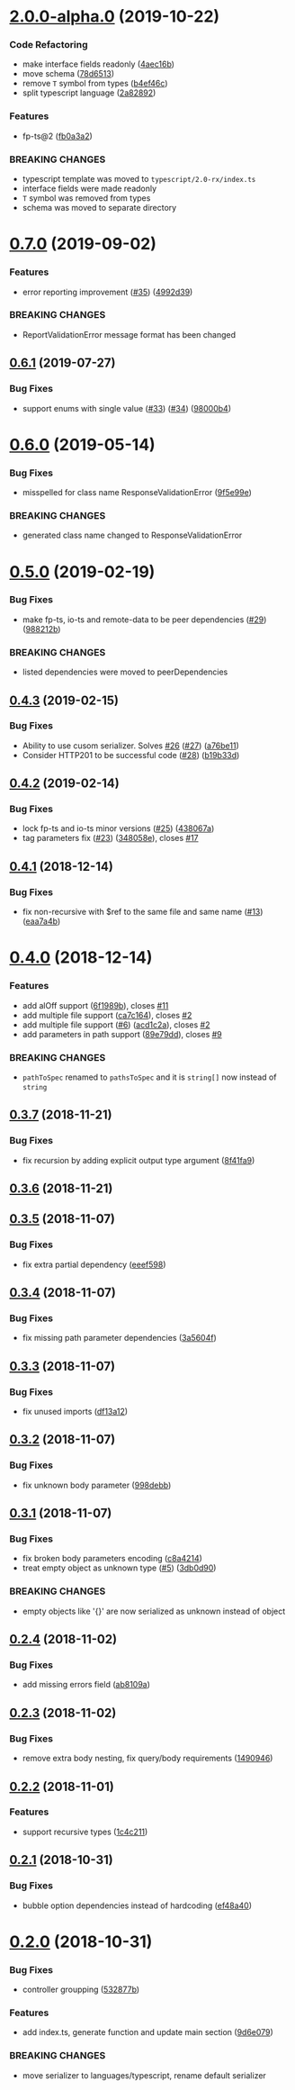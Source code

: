 # [2.0.0-alpha.0](https://github.com/devexperts/swagger-codegen-ts/compare/v0.7.0...v2.0.0-alpha.0) (2019-10-22)


### Code Refactoring

* make interface fields readonly ([4aec16b](https://github.com/devexperts/swagger-codegen-ts/commit/4aec16b))
* move schema ([78d6513](https://github.com/devexperts/swagger-codegen-ts/commit/78d6513))
* remove `T` symbol from types ([b4ef46c](https://github.com/devexperts/swagger-codegen-ts/commit/b4ef46c))
* split typescript language ([2a82892](https://github.com/devexperts/swagger-codegen-ts/commit/2a82892))


### Features

* fp-ts@2 ([fb0a3a2](https://github.com/devexperts/swagger-codegen-ts/commit/fb0a3a2))


### BREAKING CHANGES

* typescript template was moved to `typescript/2.0-rx/index.ts`
* interface fields were made readonly
* `T` symbol was removed from types
* schema was moved to separate directory



# [0.7.0](https://github.com/devexperts/swagger-codegen-ts/compare/v0.6.1...v0.7.0) (2019-09-02)


### Features

* error reporting improvement ([#35](https://github.com/devexperts/swagger-codegen-ts/issues/35)) ([4992d39](https://github.com/devexperts/swagger-codegen-ts/commit/4992d39))


### BREAKING CHANGES

* ReportValidationError message format has been changed



## [0.6.1](https://github.com/devexperts/swagger-codegen-ts/compare/v0.6.0...v0.6.1) (2019-07-27)


### Bug Fixes

* support enums with single value ([#33](https://github.com/devexperts/swagger-codegen-ts/issues/33)) ([#34](https://github.com/devexperts/swagger-codegen-ts/issues/34)) ([98000b4](https://github.com/devexperts/swagger-codegen-ts/commit/98000b4))



# [0.6.0](https://github.com/devexperts/swagger-codegen-ts/compare/v0.5.0...v0.6.0) (2019-05-14)


### Bug Fixes

* misspelled for class name ResponseValidationError ([9f5e99e](https://github.com/devexperts/swagger-codegen-ts/commit/9f5e99e))


### BREAKING CHANGES

* generated class name changed to ResponseValidationError



# [0.5.0](https://github.com/devexperts/swagger-codegen-ts/compare/v0.4.3...v0.5.0) (2019-02-19)


### Bug Fixes

* make fp-ts, io-ts and remote-data to be peer dependencies ([#29](https://github.com/devexperts/swagger-codegen-ts/issues/29)) ([988212b](https://github.com/devexperts/swagger-codegen-ts/commit/988212b))


### BREAKING CHANGES

* listed dependencies were moved to peerDependencies



## [0.4.3](https://github.com/devexperts/swagger-codegen-ts/compare/v0.4.2...v0.4.3) (2019-02-15)


### Bug Fixes

* Ability to use cusom serializer. Solves [#26](https://github.com/devexperts/swagger-codegen-ts/issues/26) ([#27](https://github.com/devexperts/swagger-codegen-ts/issues/27)) ([a76be11](https://github.com/devexperts/swagger-codegen-ts/commit/a76be11))
* Consider HTTP201 to be successful code ([#28](https://github.com/devexperts/swagger-codegen-ts/issues/28)) ([b19b33d](https://github.com/devexperts/swagger-codegen-ts/commit/b19b33d))



## [0.4.2](https://github.com/devexperts/swagger-codegen-ts/compare/v0.4.1...v0.4.2) (2019-02-14)


### Bug Fixes

* lock fp-ts and io-ts minor versions ([#25](https://github.com/devexperts/swagger-codegen-ts/issues/25)) ([438067a](https://github.com/devexperts/swagger-codegen-ts/commit/438067a))
* tag parameters fix ([#23](https://github.com/devexperts/swagger-codegen-ts/issues/23)) ([348058e](https://github.com/devexperts/swagger-codegen-ts/commit/348058e)), closes [#17](https://github.com/devexperts/swagger-codegen-ts/issues/17)



## [0.4.1](https://github.com/devexperts/swagger-codegen-ts/compare/v0.4.0...v0.4.1) (2018-12-14)


### Bug Fixes

* fix non-recursive with $ref to the same file and same name ([#13](https://github.com/devexperts/swagger-codegen-ts/issues/13)) ([eaa7a4b](https://github.com/devexperts/swagger-codegen-ts/commit/eaa7a4b))



# [0.4.0](https://github.com/devexperts/swagger-codegen-ts/compare/v0.3.7...v0.4.0) (2018-12-14)


### Features

* add alOff support ([6f1989b](https://github.com/devexperts/swagger-codegen-ts/commit/6f1989b)), closes [#11](https://github.com/devexperts/swagger-codegen-ts/issues/11)
* add multiple file support ([ca7c164](https://github.com/devexperts/swagger-codegen-ts/commit/ca7c164)), closes [#2](https://github.com/devexperts/swagger-codegen-ts/issues/2)
* add multiple file support ([#6](https://github.com/devexperts/swagger-codegen-ts/issues/6)) ([acd1c2a](https://github.com/devexperts/swagger-codegen-ts/commit/acd1c2a)), closes [#2](https://github.com/devexperts/swagger-codegen-ts/issues/2)
* add parameters in path support ([89e79dd](https://github.com/devexperts/swagger-codegen-ts/commit/89e79dd)), closes [#9](https://github.com/devexperts/swagger-codegen-ts/issues/9)


### BREAKING CHANGES

* `pathToSpec` renamed to `pathsToSpec` and it is `string[]` now instead of `string`



## [0.3.7](https://github.com/devexperts/swagger-codegen-ts/compare/v0.3.6...v0.3.7) (2018-11-21)


### Bug Fixes

* fix recursion by adding explicit output type argument ([8f41fa9](https://github.com/devexperts/swagger-codegen-ts/commit/8f41fa9))



## [0.3.6](https://github.com/devexperts/swagger-codegen-ts/compare/v0.3.5...v0.3.6) (2018-11-21)



## [0.3.5](https://github.com/devexperts/swagger-codegen-ts/compare/v0.3.4...v0.3.5) (2018-11-07)


### Bug Fixes

* fix extra partial dependency ([eeef598](https://github.com/devexperts/swagger-codegen-ts/commit/eeef598))



## [0.3.4](https://github.com/devexperts/swagger-codegen-ts/compare/v0.3.3...v0.3.4) (2018-11-07)


### Bug Fixes

* fix missing path parameter dependencies ([3a5604f](https://github.com/devexperts/swagger-codegen-ts/commit/3a5604f))



## [0.3.3](https://github.com/devexperts/swagger-codegen-ts/compare/v0.3.2...v0.3.3) (2018-11-07)


### Bug Fixes

* fix unused imports ([df13a12](https://github.com/devexperts/swagger-codegen-ts/commit/df13a12))



## [0.3.2](https://github.com/devexperts/swagger-codegen-ts/compare/v0.3.1...v0.3.2) (2018-11-07)


### Bug Fixes

* fix unknown body parameter ([998debb](https://github.com/devexperts/swagger-codegen-ts/commit/998debb))



## [0.3.1](https://github.com/devexperts/swagger-codegen-ts/compare/v0.2.4...v0.3.1) (2018-11-07)


### Bug Fixes

* fix broken body parameters encoding ([c8a4214](https://github.com/devexperts/swagger-codegen-ts/commit/c8a4214))
* treat empty object as unknown type ([#5](https://github.com/devexperts/swagger-codegen-ts/issues/5)) ([3db0d90](https://github.com/devexperts/swagger-codegen-ts/commit/3db0d90))


### BREAKING CHANGES

* empty objects like '{}' are now serialized as unknown instead of object



## [0.2.4](https://github.com/devexperts/swagger-codegen-ts/compare/v0.2.3...v0.2.4) (2018-11-02)


### Bug Fixes

* add missing errors field ([ab8109a](https://github.com/devexperts/swagger-codegen-ts/commit/ab8109a))



## [0.2.3](https://github.com/devexperts/swagger-codegen-ts/compare/v0.2.2...v0.2.3) (2018-11-02)


### Bug Fixes

* remove extra body nesting, fix query/body requirements ([1490946](https://github.com/devexperts/swagger-codegen-ts/commit/1490946))



## [0.2.2](https://github.com/devexperts/swagger-codegen-ts/compare/0.2.1...v0.2.2) (2018-11-01)


### Features

* support recursive types ([1c4c211](https://github.com/devexperts/swagger-codegen-ts/commit/1c4c211))



## [0.2.1](https://github.com/devexperts/swagger-codegen-ts/compare/0.2.0...0.2.1) (2018-10-31)


### Bug Fixes

* bubble option dependencies instead of hardcoding ([ef48a40](https://github.com/devexperts/swagger-codegen-ts/commit/ef48a40))



# [0.2.0](https://github.com/devexperts/swagger-codegen-ts/compare/9d6e079...0.2.0) (2018-10-31)


### Bug Fixes

* controller groupping ([532877b](https://github.com/devexperts/swagger-codegen-ts/commit/532877b))


### Features

* add index.ts, generate function and update main section ([9d6e079](https://github.com/devexperts/swagger-codegen-ts/commit/9d6e079))


### BREAKING CHANGES

* move serializer to languages/typescript, rename default serializer




